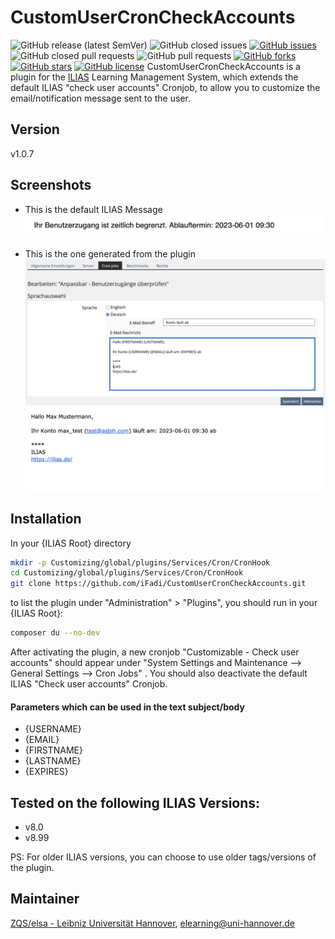 CustomUserCronCheckAccounts
============
![GitHub release (latest SemVer)](https://img.shields.io/github/v/release/iFadi/CustomUserCronCheckAccounts?style=flat-square)
![GitHub closed issues](https://img.shields.io/github/issues-closed/iFadi/CustomUserCronCheckAccounts?style=flat-square&color=success)
[![GitHub issues](https://img.shields.io/github/issues/iFadi/CustomUserCronCheckAccounts?style=flat-square&color=yellow)](https://github.com/iFadi/CustomUserCronCheckAccounts/issues)
![GitHub closed pull requests](https://img.shields.io/github/issues-pr-closed/iFadi/CustomUserCronCheckAccounts?style=flat-square&color=success)
![GitHub pull requests](https://img.shields.io/github/issues-pr/iFadi/CustomUserCronCheckAccounts?style=flat-square&color=yellow)
[![GitHub forks](https://img.shields.io/github/forks/iFadi/CustomUserCronCheckAccounts?style=flat-square&color=blueviolet)](https://github.com/iFadi/CustomUserCronCheckAccounts/network)
[![GitHub stars](https://img.shields.io/github/stars/iFadi/CustomUserCronCheckAccounts?style=flat-square&color=blueviolet)](https://github.com/iFadi/CustomUserCronCheckAccounts/stargazers)
[![GitHub license](https://img.shields.io/github/license/iFadi/CustomUserCronCheckAccounts?style=flat-square)](https://github.com/iFadi/CustomUserCronCheckAccounts/blob/main/LICENSE)
CustomUserCronCheckAccounts is a plugin for the [ILIAS](https://www.ilias.de/) Learning Management System, which extends the default ILIAS "check user accounts" Cronjob,
to allow you to customize the email/notification message sent to the user.

## Version
v1.0.7

## Screenshots
* This is the default ILIAS Message
![Settings](screenshots/custom_acc_exp_cron_2.png)


* This is the one generated from the plugin
![Settings](screenshots/custom_acc_exp_cron_1.png)
![Settings](screenshots/custom_acc_exp_cron_3.png)


## Installation
In your {ILIAS Root} directory
```bash
mkdir -p Customizing/global/plugins/Services/Cron/CronHook
cd Customizing/global/plugins/Services/Cron/CronHook
git clone https://github.com/iFadi/CustomUserCronCheckAccounts.git
```

to list the plugin under "Administration" > "Plugins", you should run in your {ILIAS Root}:
```bash
composer du --no-dev
```

After activating the plugin, a new cronjob "Customizable - Check user accounts" should appear under "System Settings and Maintenance --> General Settings --> Cron Jobs"
. You should also deactivate the default ILIAS "Check user accounts" Cronjob.

#### Parameters which can be used in the text subject/body
* {USERNAME}
* {EMAIL}
* {FIRSTNAME}
* {LASTNAME}
* {EXPIRES}

## Tested on the following ILIAS Versions:
* v8.0
* v8.99

PS: For older ILIAS versions, you can choose to use older tags/versions of the plugin.

## Maintainer
[ZQS/elsa - Leibniz Universität Hannover](https://www.zqs.uni-hannover.de/de/zqs/team-kontakt/elsa/), [elearning@uni-hannover.de](mailto:elearning@uni-hannover.de)

